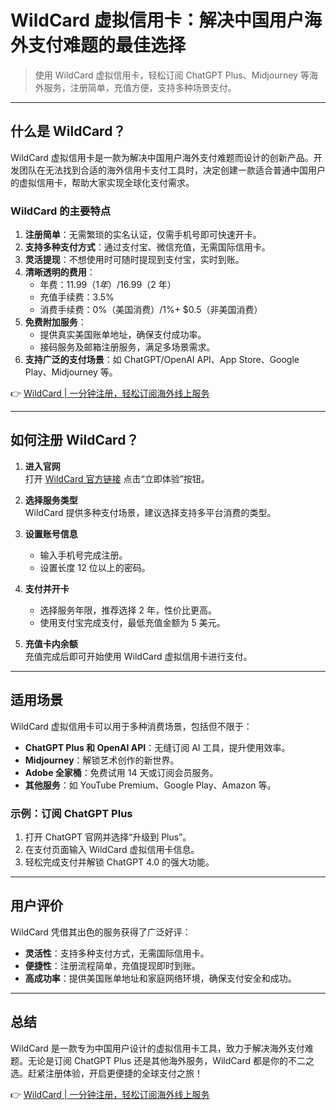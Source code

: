 # WildCard 虚拟信用卡：解决中国用户海外支付难题的最佳选择

> 使用 WildCard 虚拟信用卡，轻松订阅 ChatGPT Plus、Midjourney 等海外服务，注册简单，充值方便，支持多种场景支付。

---

## 什么是 WildCard？

WildCard 虚拟信用卡是一款为解决中国用户海外支付难题而设计的创新产品。开发团队在无法找到合适的海外信用卡支付工具时，决定创建一款适合普通中国用户的虚拟信用卡，帮助大家实现全球化支付需求。

### WildCard 的主要特点
1. **注册简单**：无需繁琐的实名认证，仅需手机号即可快速开卡。
2. **支持多种支付方式**：通过支付宝、微信充值，无需国际信用卡。
3. **灵活提现**：不想使用时可随时提现到支付宝，实时到账。
4. **清晰透明的费用**：
   - 年费：$11.99（1 年）/$16.99（2 年）
   - 充值手续费：3.5%
   - 消费手续费：0%（美国消费）/1%+ $0.5（非美国消费）
5. **免费附加服务**：
   - 提供真实美国账单地址，确保支付成功率。
   - 接码服务及邮箱注册服务，满足多场景需求。
6. **支持广泛的支付场景**：如 ChatGPT/OpenAI API、App Store、Google Play、Midjourney 等。

👉 [WildCard | 一分钟注册，轻松订阅海外线上服务](https://bit.ly/bewildcard)

---

## 如何注册 WildCard？

1. **进入官网**  
   打开 [WildCard 官方链接](https://bit.ly/bewildcard) 点击“立即体验”按钮。
   
2. **选择服务类型**  
   WildCard 提供多种支付场景，建议选择支持多平台消费的类型。

3. **设置账号信息**  
   - 输入手机号完成注册。
   - 设置长度 12 位以上的密码。

4. **支付并开卡**  
   - 选择服务年限，推荐选择 2 年，性价比更高。
   - 使用支付宝完成支付，最低充值金额为 5 美元。

5. **充值卡内余额**  
   充值完成后即可开始使用 WildCard 虚拟信用卡进行支付。

---

## 适用场景

WildCard 虚拟信用卡可以用于多种消费场景，包括但不限于：
- **ChatGPT Plus 和 OpenAI API**：无缝订阅 AI 工具，提升使用效率。
- **Midjourney**：解锁艺术创作的新世界。
- **Adobe 全家桶**：免费试用 14 天或订阅会员服务。
- **其他服务**：如 YouTube Premium、Google Play、Amazon 等。

### 示例：订阅 ChatGPT Plus
1. 打开 ChatGPT 官网并选择“升级到 Plus”。
2. 在支付页面输入 WildCard 虚拟信用卡信息。
3. 轻松完成支付并解锁 ChatGPT 4.0 的强大功能。

---

## 用户评价

WildCard 凭借其出色的服务获得了广泛好评：
- **灵活性**：支持多种支付方式，无需国际信用卡。
- **便捷性**：注册流程简单，充值提现即时到账。
- **高成功率**：提供美国账单地址和家庭网络环境，确保支付安全和成功。

---

## 总结

WildCard 是一款专为中国用户设计的虚拟信用卡工具，致力于解决海外支付难题。无论是订阅 ChatGPT Plus 还是其他海外服务，WildCard 都是你的不二之选。赶紧注册体验，开启更便捷的全球支付之旅！

👉 [WildCard | 一分钟注册，轻松订阅海外线上服务](https://bit.ly/bewildcard)
